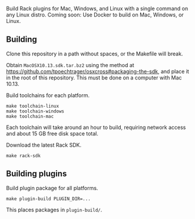 
Build Rack plugins for Mac, Windows, and Linux with a single command on any Linux distro.
Coming soon: Use Docker to build on Mac, Windows, or Linux.


## Building

Clone this repository in a path without spaces, or the Makefile will break.

Obtain `MacOSX10.13.sdk.tar.bz2` using the method at https://github.com/tpoechtrager/osxcross#packaging-the-sdk, and place it in the root of this repository.
This must be done on a computer with Mac 10.13.

Build toolchains for each platform.
```
make toolchain-linux
make toolchain-windows
make toolchain-mac
```
Each toolchain will take around an hour to build, requiring network access and about 15 GB free disk space total.

Download the latest Rack SDK.
```
make rack-sdk
```

## Building plugins

Build plugin package for all platforms.
```
make plugin-build PLUGIN_DIR=...
```

This places packages in `plugin-build/`.
